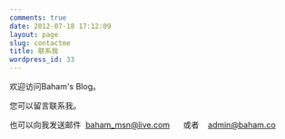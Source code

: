 ```yaml
---
comments: true
date: 2012-07-18 17:12:09
layout: page
slug: contactme
title: 联系我
wordpress_id: 33
---
```


欢迎访问Baham's Blog。

您可以留言联系我。

也可以向我发送邮件  baham_msn@live.com      或者    admin@baham.co









